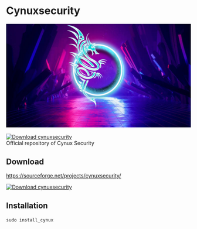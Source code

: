 # Cynuxsecurity

![cynux](https://raw.githubusercontent.com/cynuxsecurity/CynuxSecurity/main/usr/share/backgrounds/cynuxsecwap_4.png)

[![Download cynuxsecurity](https://img.shields.io/sourceforge/dw/cynuxsecurity.svg)](https://sourceforge.net/projects/cynuxsecurity/files/latest/download) </br>
Official repository of Cynux Security

## Download 
<https://sourceforge.net/projects/cynuxsecurity/>

[![Download cynuxsecurity](https://a.fsdn.com/con/app/sf-download-button)](https://sourceforge.net/projects/cynuxsecurity/files/latest/download) </br>

## Installation  
```sudo install_cynux```
